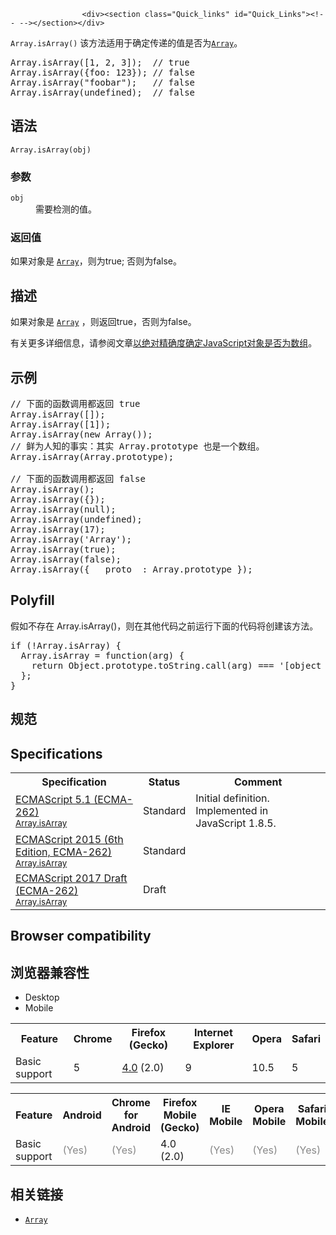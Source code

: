 
                
                  
                    <div><section class="Quick_links" id="Quick_Links"><!-- --></section></div>

<p><code>Array.isArray()</code>&#xA0;&#x8BE5;&#x65B9;&#x6CD5;&#x9002;&#x7528;&#x4E8E;&#x786E;&#x5B9A;&#x4F20;&#x9012;&#x7684;&#x503C;&#x662F;&#x5426;&#x4E3A;<a title="&#x6B64;&#x9875;&#x9762;&#x4ECD;&#x672A;&#x88AB;&#x672C;&#x5730;&#x5316;, &#x671F;&#x5F85;&#x60A8;&#x7684;&#x7FFB;&#x8BD1;!" href="/zh-CN/docs/Web/JavaScript/Reference/Array"><code>Array</code></a>&#x3002;</p>

<pre class="brush: js">Array.isArray([1, 2, 3]);  // true
Array.isArray({foo: 123}); // false
Array.isArray(&quot;foobar&quot;);   // false
Array.isArray(undefined);  // false</pre>

<h2 id="&#x8BED;&#x6CD5;">&#x8BED;&#x6CD5;</h2>

<pre class="syntaxbox"><code>Array.isArray(obj)</code></pre>

<h3 id="&#x53C2;&#x6570;">&#x53C2;&#x6570;</h3>

<dl>
 <dt><code>obj</code></dt>
 <dd>&#x9700;&#x8981;&#x68C0;&#x6D4B;&#x7684;&#x503C;&#x3002;</dd>
</dl>

<h3 id="&#x8FD4;&#x56DE;&#x503C;">&#x8FD4;&#x56DE;&#x503C;</h3>

<p>&#x5982;&#x679C;&#x5BF9;&#x8C61;&#x662F; <a title="&#x6B64;&#x9875;&#x9762;&#x4ECD;&#x672A;&#x88AB;&#x672C;&#x5730;&#x5316;, &#x671F;&#x5F85;&#x60A8;&#x7684;&#x7FFB;&#x8BD1;!" href="/zh-CN/docs/Web/JavaScript/Reference/Array"><code>Array</code></a>&#xFF0C;&#x5219;&#x4E3A;true; &#x5426;&#x5219;&#x4E3A;false&#x3002;</p>

<h2 id="&#x63CF;&#x8FF0;">&#x63CF;&#x8FF0;</h2>

<p>&#x5982;&#x679C;&#x5BF9;&#x8C61;&#x662F; <a title="&#x6B64;&#x9875;&#x9762;&#x4ECD;&#x672A;&#x88AB;&#x672C;&#x5730;&#x5316;, &#x671F;&#x5F85;&#x60A8;&#x7684;&#x7FFB;&#x8BD1;!" href="/zh-CN/docs/Web/JavaScript/Reference/Array"><code>Array</code></a>&#xA0;&#xFF0C;&#x5219;&#x8FD4;&#x56DE;true&#xFF0C;&#x5426;&#x5219;&#x4E3A;false&#x3002;</p>

<p>&#x6709;&#x5173;&#x66F4;&#x591A;&#x8BE6;&#x7EC6;&#x4FE1;&#x606F;&#xFF0C;&#x8BF7;&#x53C2;&#x9605;&#x6587;&#x7AE0;<a href="http://web.mit.edu/jwalden/www/isArray.html" class="external">&#x4EE5;&#x7EDD;&#x5BF9;&#x7CBE;&#x786E;&#x5EA6;&#x786E;&#x5B9A;JavaScript&#x5BF9;&#x8C61;&#x662F;&#x5426;&#x4E3A;&#x6570;&#x7EC4;</a>&#x3002;</p>

<h2 id="&#x793A;&#x4F8B;">&#x793A;&#x4F8B;</h2>

<pre class="brush: js">// &#x4E0B;&#x9762;&#x7684;&#x51FD;&#x6570;&#x8C03;&#x7528;&#x90FD;&#x8FD4;&#x56DE; true
Array.isArray([]);
Array.isArray([1]);
Array.isArray(new Array());
// &#x9C9C;&#x4E3A;&#x4EBA;&#x77E5;&#x7684;&#x4E8B;&#x5B9E;&#xFF1A;&#x5176;&#x5B9E; Array.prototype &#x4E5F;&#x662F;&#x4E00;&#x4E2A;&#x6570;&#x7EC4;&#x3002;
Array.isArray(Array.prototype); 

// &#x4E0B;&#x9762;&#x7684;&#x51FD;&#x6570;&#x8C03;&#x7528;&#x90FD;&#x8FD4;&#x56DE; false
Array.isArray();
Array.isArray({});
Array.isArray(null);
Array.isArray(undefined);
Array.isArray(17);
Array.isArray(&apos;Array&apos;);
Array.isArray(true);
Array.isArray(false);
Array.isArray({ __proto__: Array.prototype });
</pre>

<h2 id="Polyfill">Polyfill</h2>

<p>&#x5047;&#x5982;&#x4E0D;&#x5B58;&#x5728; Array.isArray()&#xFF0C;&#x5219;&#x5728;&#x5176;&#x4ED6;&#x4EE3;&#x7801;&#x4E4B;&#x524D;&#x8FD0;&#x884C;&#x4E0B;&#x9762;&#x7684;&#x4EE3;&#x7801;&#x5C06;&#x521B;&#x5EFA;&#x8BE5;&#x65B9;&#x6CD5;&#x3002;</p>

<pre class="brush: js">if (!Array.isArray) {
  Array.isArray = function(arg) {
    return Object.prototype.toString.call(arg) === &apos;[object Array]&apos;;
  };
}
</pre>

<h2 id="&#x89C4;&#x8303;">&#x89C4;&#x8303;</h2>

<h2 id="Specifications">Specifications</h2>

<table class="standard-table">
 <tbody>
  <tr>
   <th scope="col">Specification</th>
   <th scope="col">Status</th>
   <th scope="col">Comment</th>
  </tr>
  <tr>
   <td><a lang="en" hreflang="en" href="http://www.ecma-international.org/ecma-262/5.1/#sec-15.4.3.2" class="external">ECMAScript 5.1 (ECMA-262)<br><small lang="zh-CN">Array.isArray</small></a></td>
   <td><span class="spec-Standard">Standard</span></td>
   <td>Initial definition. Implemented in JavaScript 1.8.5.</td>
  </tr>
  <tr>
   <td><a lang="en" hreflang="en" href="http://www.ecma-international.org/ecma-262/6.0/#sec-array.isarray" class="external">ECMAScript 2015 (6th Edition, ECMA-262)<br><small lang="zh-CN">Array.isArray</small></a></td>
   <td><span class="spec-Standard">Standard</span></td>
   <td>&#xA0;</td>
  </tr>
  <tr>
   <td><a lang="en" hreflang="en" href="https://tc39.github.io/ecma262/#sec-array.isarray" class="external">ECMAScript 2017 Draft (ECMA-262)<br><small lang="zh-CN">Array.isArray</small></a></td>
   <td><span class="spec-Draft">Draft</span></td>
   <td>&#xA0;</td>
  </tr>
 </tbody>
</table>

<h2 id="Browser_compatibility">Browser compatibility</h2>

<h2 id="&#x6D4F;&#x89C8;&#x5668;&#x517C;&#x5BB9;&#x6027;">&#x6D4F;&#x89C8;&#x5668;&#x517C;&#x5BB9;&#x6027;</h2>

<div><div class="htab">
    <a name="AutoCompatibilityTable" id="AutoCompatibilityTable"></a>
    <ul>
        <li class="selected"><a>Desktop</a></li>
        <li><a>Mobile</a></li>
    </ul>
</div></div>

<div id="compat-desktop">
<table class="compat-table">
 <tbody>
  <tr>
   <th>Feature</th>
   <th>Chrome</th>
   <th>Firefox (Gecko)</th>
   <th>Internet Explorer</th>
   <th>Opera</th>
   <th>Safari</th>
  </tr>
  <tr>
   <td>Basic support</td>
   <td>5</td>
   <td><a title="Released on 2011-03-22." href="/en-US/Firefox/Releases/4">4.0</a> (2.0)</td>
   <td>9</td>
   <td>10.5</td>
   <td>5</td>
  </tr>
 </tbody>
</table>
</div>

<div id="compat-mobile">
<table class="compat-table">
 <tbody>
  <tr>
   <th>Feature</th>
   <th>Android</th>
   <th>Chrome for Android</th>
   <th>Firefox Mobile (Gecko)</th>
   <th>IE Mobile</th>
   <th>Opera Mobile</th>
   <th>Safari Mobile</th>
  </tr>
  <tr>
   <td>Basic support</td>
   <td><span title="Please update this with the earliest version of support." style="color: #888;">(Yes)</span></td>
   <td><span title="Please update this with the earliest version of support." style="color: #888;">(Yes)</span></td>
   <td>4.0 (2.0)</td>
   <td><span title="Please update this with the earliest version of support." style="color: #888;">(Yes)</span></td>
   <td><span title="Please update this with the earliest version of support." style="color: #888;">(Yes)</span></td>
   <td><span title="Please update this with the earliest version of support." style="color: #888;">(Yes)</span></td>
  </tr>
 </tbody>
</table>
</div>

<h2 id="&#x76F8;&#x5173;&#x94FE;&#x63A5;">&#x76F8;&#x5173;&#x94FE;&#x63A5;</h2>

<ul>
 <li><a title="&#x6B64;&#x9875;&#x9762;&#x4ECD;&#x672A;&#x88AB;&#x672C;&#x5730;&#x5316;, &#x671F;&#x5F85;&#x60A8;&#x7684;&#x7FFB;&#x8BD1;!" href="/zh-CN/docs/Web/JavaScript/Reference/Array"><code>Array</code></a></li>
</ul>
                  
                
              